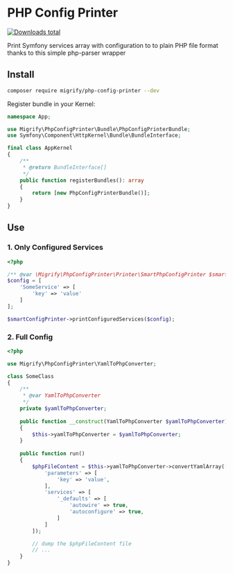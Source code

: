 # PHP Config Printer

[![Downloads total](https://img.shields.io/packagist/dt/migrify/php-config-printer.svg?style=flat-square)](https://packagist.org/packages/migrify/php-config-printer/stats)

Print Symfony services array with configuration to to plain PHP file format thanks to this simple php-parser wrapper

## Install

```bash
composer require migrify/php-config-printer --dev
```

Register bundle in your Kernel:

```php
namespace App;

use Migrify\PhpConfigPrinter\Bundle\PhpConfigPrinterBundle;
use Symfony\Component\HttpKernel\Bundle\BundleInterface;

final class AppKernel
{
    /**
     * @return BundleInterface[]
     */
    public function registerBundles(): array
    {
        return [new PhpConfigPrinterBundle()];
    }
}
```

## Use

### 1. Only Configured Services

```php 
<?php

/** @var \Migrify\PhpConfigPrinter\Printer\SmartPhpConfigPrinter $smartConfigPrinter */
$config = [
    'SomeService' => [
        'key' => 'value'
    ]
];

$smartConfigPrinter->printConfiguredServices($config);
```

### 2. Full Config

```php
<?php

use Migrify\PhpConfigPrinter\YamlToPhpConverter;

class SomeClass
{
    /**
     * @var YamlToPhpConverter
     */
    private $yamlToPhpConverter;
    
    public function __construct(YamlToPhpConverter $yamlToPhpConverter)
    {
        $this->yamlToPhpConverter = $yamlToPhpConverter;
    }
    
    public function run()
    {
        $phpFileContent = $this->yamlToPhpConverter->convertYamlArray([
            'parameters' => [
                'key' => 'value',
            ],
            'services' => [
                '_defaults' => [
                    'autowire' => true,
                    'autoconfigure' => true,
                ]       
            ]       
        ]);

        // dump the $phpFileContent file
        // ... 
    }
}
```
